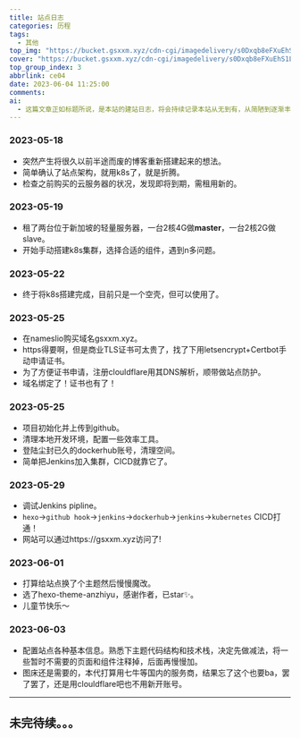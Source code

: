 ```yaml
---
title: 站点日志
categories: 历程
tags:
  - 其他
top_img: "https://bucket.gsxxm.xyz/cdn-cgi/imagedelivery/s0Dxqb8eFXuEhS1LLUbikA/a0d0723b-cb40-4e4c-31bc-7f5b89ea6b00/public"
cover: "https://bucket.gsxxm.xyz/cdn-cgi/imagedelivery/s0Dxqb8eFXuEhS1LLUbikA/a0d0723b-cb40-4e4c-31bc-7f5b89ea6b00/public"
top_group_index: 3
abbrlink: ce04
date: 2023-06-04 11:25:00
comments:
ai:
  - 这篇文章正如标题所说，是本站的建站日志，将会持续记录本站从无到有，从简陋到逐渐丰富的整个过程。
---
```

  
### 2023-05-18
- 突然产生将很久以前半途而废的博客重新搭建起来的想法。
- 简单确认了站点架构，就用k8s了，就是折腾。
- 检查之前购买的云服务器的状况，发现即将到期，需租用新的。

### 2023-05-19
- 租了两台位于新加坡的轻量服务器，一台2核4G做**master**，一台2核2G做slave。
- 开始手动搭建k8s集群，选择合适的组件，遇到n多问题。

### 2023-05-22
- 终于将k8s搭建完成，目前只是一个空壳，但可以使用了。

### 2023-05-25
- 在nameslio购买域名gsxxm.xyz。
- https得要啊，但是商业TLS证书可太贵了，找了下用letsencrypt+Certbot手动申请证书。
- 为了方便证书申请，注册clouldflare用其DNS解析，顺带做站点防护。
- 域名绑定了！证书也有了！

### 2023-05-25
- 项目初始化并上传到github。
- 清理本地开发环境，配置一些效率工具。
- 登陆尘封已久的dockerhub账号，清理空间。
- 简单把Jenkins加入集群，CICD就靠它了。

### 2023-05-29
- 调试Jenkins pipline。
- `hexo`->`github hook`->`jenkins`->`dockerhub`->`jenkins`->`kubernetes` CICD打通！
- 网站可以通过https://gsxxm.xyz访问了!

### 2023-06-01
- 打算给站点换了个主题然后慢慢魔改。
- 选了hexo-theme-anzhiyu，感谢作者，已star✨。
- 儿童节快乐～

### 2023-06-03
- 配置站点各种基本信息。熟悉下主题代码结构和技术栈，决定先做减法，将一些暂时不需要的页面和组件注释掉，后面再慢慢加。
- 图床还是需要的，本代打算用七牛等国内的服务商，结果忘了这个也要ba，罢了罢了，还是用clouldflare吧也不用新开账号。

---

## 未完待续。。。
